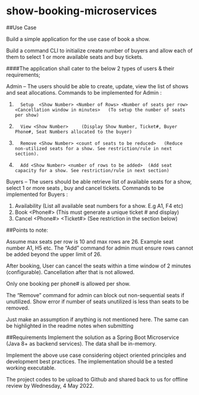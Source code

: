 # show-booking-microservices

##Use Case

Build a simple application for the use case of book a show.

Build a command CLI to initialize create number of buyers and allow each of them to select 1 or more available seats and buy tickets.  
 
####The application shall cater to the below 2 types of users & their requirements;

Admin – The users should be able to create, update, view the list of shows and seat allocations.
Commands to be implemented for Admin :
1.       Setup  <Show Number> <Number of Rows> <Number of seats per row>  <Cancellation window in minutes>   (To setup the number of seats per show)
2.       View <Show Number>     (Display Show Number, Ticket#, Buyer Phone#, Seat Numbers allocated to the buyer)
3.       Remove <Show Number> <count of seats to be reduced>   (Reduce non-utilized seats for a show. See restriction/rule in next section).
4.       Add <Show Number> <number of rows to be added>  (Add seat capacity for a show. See restriction/rule in next section)
 
Buyers – The users should be able retrieve list of available seats for a show, select 1 or more seats , buy and cancel tickets. 
Commands to be implemented for Buyers :
1.  Availability  <Show Number>    (List all available seat numbers for a show. E.g A1, F4 etc)
2.  Book  <Show Number> <Phone#> <Comma separated list of seats>  (This must generate a unique ticket # and display)
3.  Cancel <Show Number>  <Phone#>  <Ticket#>  (See restriction in the section below)
                     
##Points to note:

Assume max seats per row is 10 and max rows are 26. Example seat number A1,  H5 etc. The “Add” command for admin must ensure rows cannot be added beyond the upper limit of 26.

After booking, User can cancel the seats within a time window of 2 minutes (configurable).   Cancellation after that is not allowed.

Only one booking per phone# is allowed per show.

The “Remove” command for admin can block out non-sequential seats if unutilized. Show error if number of seats unutilized is less than seats to be removed.

Just make an assumption if anything is not mentioned here. The same can be highlighted in the readme notes when submitting

##Requirements
Implement the solution as a Spring Boot Microservice (Java 8+ as backend services). The data shall be in-memory.  

Implement the above use case considering object oriented principles and development best practices. The implementation should be a tested working executable. 

The project codes to be upload to Github and shared back to us for offline review by Wednesday, 4 May 2022.